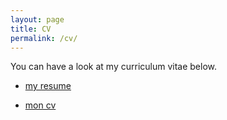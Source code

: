 ```yaml
---
layout: page
title: CV
permalink: /cv/
---
```


You can have a look at my curriculum vitae below.
<ul>
	<li><a href="Tanguy_HODONOU_Resume.pdf">my resume</a></li>
</ul>

<ul>
	<li><a href="Tanguy_HODONOU_CV_fr.pdf">mon cv</a></li>
</ul>

